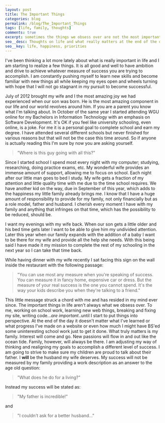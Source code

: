 ```yaml
---
layout: post
title: The Important Things	
categories: blog
permalink: /blog/The_Important_Things
tags: [life, family, thoughts]
comments: true
excerpt: sometimes the things we obsess over are not the most important
seo__desc: Thoughts on life and what really matters at the end of the day. 
seo__key: life, happiness, priorities
---
```

I've been thinking a lot more lately about what is really important in life and I am starting to realize a few things. It is all good and well to have ambition and drive to achieve whatever measure of success you are trying to accomplish. I am constantly pushing myself to learn new skills and become familiar with new things all while keeping my eyes open and wheels turning with hope that I will not go stagnant in my pursuit to become successful. 

July of 2012 brought my wife and I the most amazing joy we had experienced when our son was born. He is the most amazing component in our life and our world revolves around him. If you are a parent you know what I'm talking about. In October of the same year I started attending WGU online for my Bachelors in Information Technology with an emphasis on Software Development. It's OK if you feel like university schooling, even online, is a joke. For me it is a personal goal to complete school and earn my degree. I have attended several different schools but never finished for various reasons but that will not be the case this time around. So if anyone is actually reading this I'm sure by now you are asking yourself. 


>"Where is this guy going with all this?"  


Since I started school I spend most every night with my computer; studying, researching, doing practice exams, etc. My wonderful wife provides an immense amount of support, allowing me to focus on school. Each night after our little man goes to bed I study. My wife gets a fraction of my attention and little quality time with me due to the time school requires. We have another kid on the way, due in September of this year, which adds to the happiness my little family already brings me. I know that I have a huge amount of responsibility to provide for my family, not only financially but as a role model, father and husband. I cherish every moment I have with my family and anything that infringes on that time, which has the possibility to be reduced, should be. 

I want my evenings with my wife back. When our son gets a little older and his bed time gets later I want to be able to give him my undivided attention. Later this year when our family expands with the addition of a baby I want to be there for my wife and provide all the help she needs. With this being said I have made it my mission to complete the rest of my schooling in the next year so I can take that time back. 

While having dinner with my wife recently I sat facing this sign on the wall inside the restaurant with the following passage: 


>"You can use most any measure when you're speaking of success. 
>You can measure it in fancy home, expensive car or dress. 
>But the measure of your real success is the one you cannot spend. 
>It's the way your kids describe you when they're talking to a friend." 


This little message struck a chord with me and has resided in my mind ever since. The important things in life aren't always what we obsess over. To me, working on school work, learning new web things, breaking and fixing my site, writing code...*are important*..until I start to put things into perspective. At the end of the day it doesn't matter what I've learned or what progress I've made on a website or even how much I might have BS'ed some uninteresting school work just to get it done. What truly matters is my family. Interest will come and go. New passions will flow in and out like the ocean tide. Family, however, will always be there. I am adjusting my way of thinking and realigning my goals to accomplish a different level of success. I am going to strive to make sure my children are proud to talk about their father. I **will** be the husband my wife deserves. My success will not be measured by my family providing a work description as an answer to the age old question: 


> "What does he do for a living?"


Instead my success will be stated as:


>"My father is incredible!"


and


>"I couldn't ask for a better husband..."

